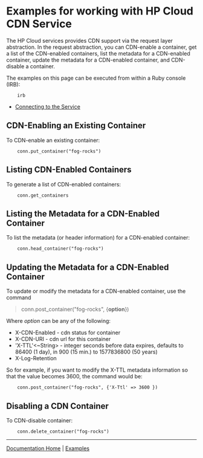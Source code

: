 # Examples for working with HP Cloud CDN Service

The HP Cloud services provides CDN support via the request layer abstraction.  In the request abstraction, you can CDN-enable a container, get a list of the CDN-enabled containers, list the metadata for a CDN-enabled container, update the metadata for a CDN-enabled container, and CDN-disable a container.

The examples on this page can be executed from within a Ruby console (IRB):

        irb

* [Connecting to the Service](https://github.com/fog/fog/blob/master/lib/fog/hp/docs/connect.md)


## CDN-Enabling an Existing Container

To CDN-enable an existing container:

        conn.put_container("fog-rocks")

## Listing CDN-Enabled Containers

To generate a list of CDN-enabled containers:

        conn.get_containers

## Listing the Metadata for a CDN-Enabled Container

To list the metadata (or header information) for a CDN-enabled container:

        conn.head_container("fog-rocks")

## Updating the Metadata for a CDN-Enabled Container

To update or modify the metadata for a CDN-enabled container, use the command

> conn.post_container("fog-rocks", {**option**})

Where _option_ can be any of the following:

* X-CDN-Enabled <Boolean> - cdn status for container  
* X-CDN-URI <String> - cdn url for this container  
* 'X-TTL'<~String> - integer seconds before data expires, defaults to 86400 (1 day), in 900 (15 min.) to 1577836800 (50 years) 
* X-Log-Retention <Boolean>  

So for example, if you want to modify the X-TTL metadata information so that the value becomes 3600, the command would be:

        conn.post_container("fog-rocks", {'X-Ttl' => 3600 })

## Disabling a CDN Container

To CDN-disable container:

        conn.delete_container("fog-rocks")

---------
[Documentation Home](https://github.com/fog/fog/blob/master/lib/fog/hp/README.md) | [Examples](https://github.com/fog/fog/blob/master/lib/fog/hp/examples/getting_started_examples.md)